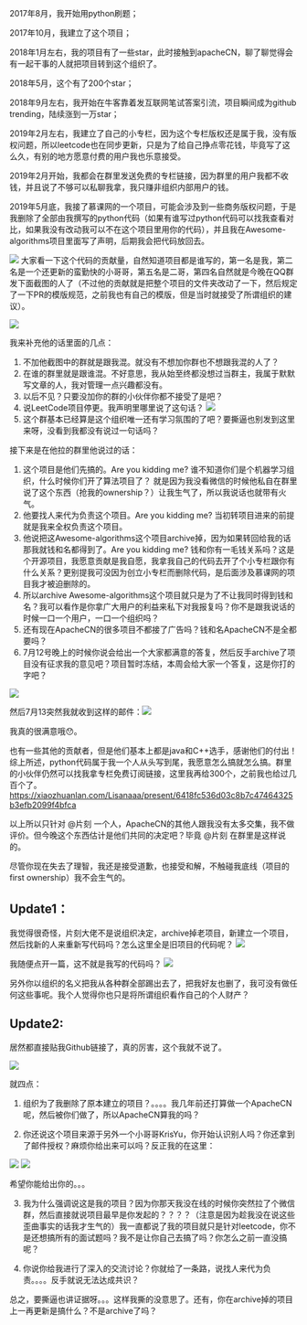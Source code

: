 2017年8月，我开始用python刷题；

2017年10月，我建立了这个项目；

2018年1月左右，我的项目有了一些star，此时接触到apacheCN，聊了聊觉得会有一起干事的人就把项目转到这个组织了。

2018年5月，这个有了200个star；

2018年9月左右，我开始在牛客靠着发互联网笔试答案引流，项目瞬间成为github trending，陆续涨到一万star；

2019年2月左右，我建立了自己的小专栏，因为这个专栏版权还是属于我，没有版权问题，所以leetcode也在同步更新，只是为了给自己挣点零花钱，毕竟写了这么久，有别的地方愿意付费的用户我也乐意接受。

2019年2月开始，我都会在群里发送免费的专栏链接，因为群里的用户我都不收钱，并且说了不够可以私聊我拿，我只赚非组织内部用户的钱。

2019年5月底，我接了慕课网的一个项目，可能会涉及到一些商务版权问题，于是我删除了全部由我撰写的python代码（如果有谁写过python代码可以找我查看对比，如果我没有改动我可以不在这个项目里用你的代码），并且我在Awesome-algorithms项目里面写了声明，后期我会把代码放回去。

![](https://images.xiaozhuanlan.com/photo/2019/2e567364eec09b3ca2a88f51fc7980b2.png)
大家看一下这个代码的贡献量，自然知道项目都是谁写的，第一名是我，第二名是一个还更新的蛮勤快的小哥哥，第五名是二哥，第四名自然就是今晚在QQ群发下面截图的人了（不过他的贡献就是把整个项目的文件夹改动了一下，然后规定了一下PR的模版规范，之前我也有自己的模版，但是当时就接受了所谓组织的建议）。

![](https://images.xiaozhuanlan.com/photo/2019/932f12a6fe61bf3ea005e9c7197c10f7.png)

我来补充他的话里面的几点：
1. 不加他截图中的群就是跟我混。就没有不想加你群也不想跟我混的人了？
2. 在谁的群里就是跟谁混。不好意思，我从始至终都没想过当群主，我属于默默写文章的人，我对管理一点兴趣都没有。
3. 以后不见？只要没加你的群的小伙伴你都不接受了是吧？
4. 说LeetCode项目停更。我声明里哪里说了这句话？
![](https://images.xiaozhuanlan.com/photo/2019/1037db00c73a8dc0fbd850b08c4f9113.png)
5. 这个群基本已经算是这个组织唯一还有学习氛围的了吧？要撕逼也别发到这里来呀，没看到我都没有说过一句话吗？


接下来是在他拉的群里他说过的话：
1. 这个项目是他们先搞的。Are you kidding me? 谁不知道你们是个机器学习组织，什么时候你们开了算法项目了？
就是因为我没看微信的时候他私自在群里说了这个东西（抢我的ownership？）让我生气了，所以我说话也就带有火气。
2. 他要找人来代为负责这个项目。Are you kidding me? 当初转项目进来的前提就是我来全权负责这个项目。
3. 他说把这Awesome-algorithms这个项目archive掉，因为如果转回给我的话那我就钱和名都得到了。Are you kidding me? 钱和你有一毛钱关系吗？这是个开源项目，我愿意贡献是我自愿，我拿我自己的代码去开了个小专栏跟你有什么关系？更别提我可没因为创立小专栏而删除代码，是后面涉及慕课网的项目我才被迫删除的。
4. 所以archive Awesome-algorithms这个项目就只是为了不让我同时得到钱和名？我可以看作是你拿广大用户的利益来私下对我报复吗？你不是跟我说话的时候一口一个用户，一口一个组织吗？
5. 还有现在ApacheCN的很多项目不都接了广告吗？钱和名ApacheCN不是全都要吗？
5. 7月12号晚上的时候你说会给出一个大家都满意的答复，然后反手archive了项目没有征求我的意见吧？项目暂时冻结，本周会给大家一个答复，这是你打的字吧？

![](https://images.xiaozhuanlan.com/photo/2019/bab860295386569c6267434358cba649.png)

然后7月13突然我就收到这样的邮件：![](https://images.xiaozhuanlan.com/photo/2019/9d80869902ac3a548cc3f8b48e32aae6.png)

我真的很满意哦😯。


也有一些其他的贡献者，但是他们基本上都是java和C++选手，感谢他们的付出！综上所述，python代码属于我一个人从头写到尾，我愿意怎么搞就怎么搞。群里的小伙伴仍然可以找我拿专栏免费订阅链接，这里我再给300个，之前我也给过几百个了。https://xiaozhuanlan.com/Lisanaaa/present/6418fc536d03c8b7c47464325b3efb2099f4bfca

以上所以只针对 @片刻 一个人，ApacheCN的其他人跟我没有太多交集，我不做评价。但今晚这个东西估计是他们共同的决定吧？毕竟 @片刻 在群里是这样说的。

尽管你现在失去了理智，我还是接受道歉，也接受和解，不触碰我底线（项目的first ownership）我不会生气的。

## Update1：

我觉得很奇怪，片刻大佬不是说组织决定，archive掉老项目，新建立一个项目，然后找新的人来重新写代码吗？怎么这里全是旧项目的代码呢？
![](https://images.xiaozhuanlan.com/photo/2019/f639dd50e1e007dcb4d8b64966e6f2a5.png)

我随便点开一篇，这不就是我写的代码吗？
![](https://images.xiaozhuanlan.com/photo/2019/5c61322e25df008ffc5ee12afe5182ad.png)

另外你以组织的名义把我从各种群全部踢出去了，把我好友也删了，我可没有做任何这些事呢。我个人觉得你也只是将所谓组织看作自己的个人财产？


## Update2:

居然都直接贴我Github链接了，真的厉害，这个我就不说了。

![](https://images.xiaozhuanlan.com/photo/2019/3326714ed0003cc48f24871210791d7c.png)


就四点：
1. 组织为了我删除了原本建立的项目？。。。。我几年前还打算做一个ApacheCN呢，然后被你们做了，所以ApacheCN算我的吗？

2. 你还说这个项目来源于另外一个小哥哥KrisYu，你开始认识别人吗？你还拿到了邮件授权？麻烦你给出来可以吗？反正我的在这里：

![](https://images.xiaozhuanlan.com/photo/2019/1209c6ba880944a2284216a1641e4534.png)
![](https://images.xiaozhuanlan.com/photo/2019/2d55537189619643565a57fd5a1d942d.png)

希望你能给出你的。。。

3. 我为什么强调说这是我的项目？因为你那天我没在线的时候你突然拉了个微信群，然后直接就说项目最早是你发起的？？？？（注意是因为趁我没在说这些歪曲事实的话我才生气的）我一直都说了我的项目就只是针对leetcode，你不是还想搞所有的面试题吗？我不是让你自己去搞了吗？你怎么之前一直没搞呢？

4. 你说你给我进行了深入的交流讨论？你就给了一条路，说找人来代为负责。。。。反手就说无法达成共识？

总之，要撕逼也讲证据呀。。。这样我撕的没意思了。还有，你在archive掉的项目上一再更新是搞什么？不是archive了吗？






































